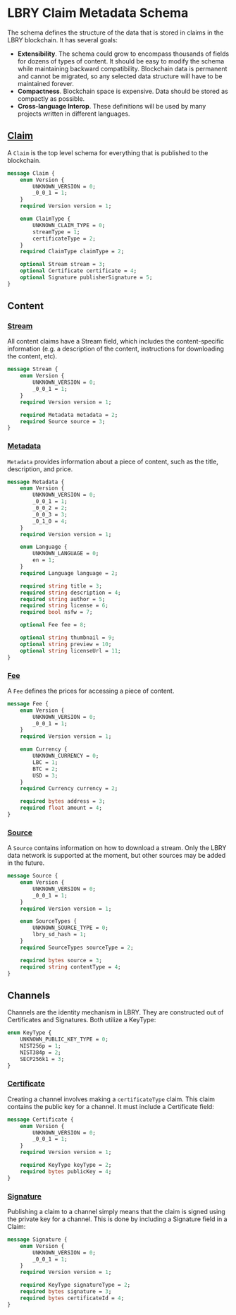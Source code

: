 # LBRY Claim Metadata Schema

The schema defines the structure of the data that is stored in claims in the LBRY blockchain. It has several goals:

- **Extensibility**. The schema could grow to encompass thousands of fields for dozens of types of content. It should be easy to modify the schema while maintaining backward compatibility. Blockchain data is permanent and cannot be migrated, so any selected data structure will have to be maintained forever.
- **Compactness**. Blockchain space is expensive. Data should be stored as compactly  as possible.
- **Cross-language Interop**. These definitions will be used by many projects written in different languages.


## [Claim](https://github.com/lbryio/lbryschema/blob/master/lbryschema/proto/claim.proto)

A `Claim` is the top level schema for everything that is published to the blockchain.

```protobuf
message Claim {
    enum Version {
        UNKNOWN_VERSION = 0;
        _0_0_1 = 1;
    }
    required Version version = 1;

    enum ClaimType {
        UNKNOWN_CLAIM_TYPE = 0;
        streamType = 1;
        certificateType = 2;
    }
    required ClaimType claimType = 2;

    optional Stream stream = 3;
    optional Certificate certificate = 4;
    optional Signature publisherSignature = 5;
}
```


## Content

### [Stream](https://github.com/lbryio/lbryschema/blob/master/lbryschema/proto/stream.proto)

All content claims have a Stream field, which includes the content-specific information (e.g. a description of the content, instructions for downloading the content, etc).

```protobuf
message Stream {
    enum Version {
        UNKNOWN_VERSION = 0;
        _0_0_1 = 1;
    }
    required Version version = 1;

    required Metadata metadata = 2;
    required Source source = 3;
}
```

### [Metadata](https://github.com/lbryio/lbryschema/blob/master/lbryschema/proto/metadata.proto)

`Metadata` provides information about a piece of content, such as the title, description, and price.

```protobuf
message Metadata {
    enum Version {
        UNKNOWN_VERSION = 0;
        _0_0_1 = 1;
        _0_0_2 = 2;
        _0_0_3 = 3;
        _0_1_0 = 4;
    }
    required Version version = 1;

    enum Language {
        UNKNOWN_LANGUAGE = 0;
        en = 1;
    }
    required Language language = 2;

    required string title = 3;
    required string description = 4;
    required string author = 5;
    required string license = 6;
    required bool nsfw = 7;

    optional Fee fee = 8;

    optional string thumbnail = 9;
    optional string preview = 10;
    optional string licenseUrl = 11;
}
```

### [Fee](https://github.com/lbryio/lbryschema/blob/master/lbryschema/proto/fee.proto)

A `Fee` defines the prices for accessing a piece of content.

```protobuf
message Fee {
    enum Version {
        UNKNOWN_VERSION = 0;
        _0_0_1 = 1;
    }
    required Version version = 1;

    enum Currency {
        UNKNOWN_CURRENCY = 0;
        LBC = 1;
        BTC = 2;
        USD = 3;
    }
    required Currency currency = 2;

    required bytes address = 3;
    required float amount = 4;
}
```

### [Source](https://github.com/lbryio/lbryschema/blob/master/lbryschema/proto/source.proto)

A `Source` contains information on how to download a stream. Only the LBRY data network is supported at the moment, but other sources may be added in the future.

```protobuf
message Source {
    enum Version {
        UNKNOWN_VERSION = 0;
        _0_0_1 = 1;
    }
    required Version version = 1;

    enum SourceTypes {
        UNKNOWN_SOURCE_TYPE = 0;
        lbry_sd_hash = 1;
    }
    required SourceTypes sourceType = 2;

    required bytes source = 3;
    required string contentType = 4;
}
```

## Channels

Channels are the identity mechanism in LBRY. They are constructed out of Certificates and Signatures. Both utilize a KeyType:

```protobuf
enum KeyType {
    UNKNOWN_PUBLIC_KEY_TYPE = 0;
    NIST256p = 1;
    NIST384p = 2;
    SECP256k1 = 3;
}
```

### [Certificate](https://github.com/lbryio/lbryschema/blob/master/lbryschema/proto/certificate.proto)

Creating a channel involves making a `certificateType` claim. This claim contains the public key for a channel. It must include a Certificate field:

```protobuf
message Certificate {
    enum Version {
        UNKNOWN_VERSION = 0;
        _0_0_1 = 1;
    }
    required Version version = 1;

    required KeyType keyType = 2;
    required bytes publicKey = 4;
}
```


### [Signature](https://github.com/lbryio/lbryschema/blob/master/lbryschema/proto/signature.proto)

Publishing a claim to a channel simply means that the claim is signed using the private key for a channel. This is done by including a Signature field in a Claim:

```protobuf
message Signature {
    enum Version {
        UNKNOWN_VERSION = 0;
        _0_0_1 = 1;
    }
    required Version version = 1;

    required KeyType signatureType = 2;
    required bytes signature = 3;
    required bytes certificateId = 4;
}
```
